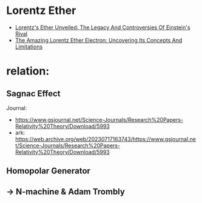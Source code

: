 # Lorentz Ether
- [Lorentz's Ether Unveiled: The Legacy And Controversies Of Einstein's Rival](https://youtu.be/iqAvgHJa7Yw)
- [The Amazing Lorentz Ether Electron: Uncovering Its Concepts And Limitations](https://youtu.be/YWFNApQIiDk)

# relation:
## Sagnac Effect
Journal:
- https://www.gsjournal.net/Science-Journals/Research%20Papers-Relativity%20Theory/Download/5993
- ark: https://web.archive.org/web/20230717163743/https://www.gsjournal.net/Science-Journals/Research%20Papers-Relativity%20Theory/Download/5993

## Homopolar Generator

## -> N-machine & Adam Trombly

